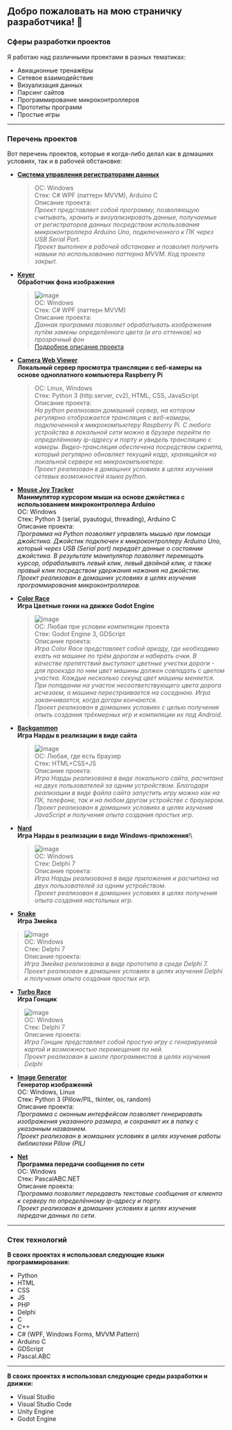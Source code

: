## Добро пожаловать на мою страничку разработчика! 👋

### Сферы разработки проектов
Я работаю над различными проектами в разных тематиках:
* Авиационные тренажёры
* Сетевое взаимодействие
* Визуализация данных
* Парсинг сайтов
* Программирование микроконтроллеров
* Прототипы программ
* Простые игры

---

### Перечень проектов
Вот перечень проектов, которые я когда-либо делал как в домашних условиях, так и в рабочей обстановке:

* **[Система управления регистраторами данных](https://github.com/raduma142/data-logger-management-system)**
  > ОС: Windows\
  > Стек: C# WPF (паттерн MVVM), Arduino C\
  > Описание проекта:\
  > *Проект представляет собой программу, позволяющую считывать, хранить и визуализировать данные, получаемые от регистраторов данных посредством использования микроконтроллера Arduino Uno, подключенного к ПК через USB Serial Port.\
  > Проект выполнен в рабочей обстановке и позволил получить навыки по использованию паттерна MVVM. Код проекта закрыт.*

* **[Keyer](https://github.com/raduma142/keyer)**\
**Обработчик фона изображения**
  > ![image](https://github.com/raduma142/raduma142/assets/69161202/c243e737-2a3d-4dea-823b-79233822f367)\
  > ОС: Windows\
  > Стек: C# WPF (паттерн MVVM)\
  > Описание проекта:\
  > *Данная программа позволяет обрабатывать изображения путём замены определённого цвета (и его оттенков) на прозрачный фон*\
  > [Подробное описание проекта](https://github.com/raduma142/keyer/blob/main/%D0%98%D0%BD%D1%81%D1%82%D1%80%D1%83%D0%BA%D1%86%D0%B8%D1%8F%20Keyer.pdf)

* **[Camera Web Viewer](https://github.com/raduma142/camera-web-viewer)**\
**Локальный сервер просмотра трансляции с веб-камеры на основе одноплатного компьютера Raspberry Pi**
  > ОС: Linux, Windows\
  > Стек: Python 3 (http.server, cv2), HTML, CSS, JavaScript\
  > Описание проекта:\
  > *На python реализован домашний сервер, на котором регулярно отображается трансляция с веб-камеры, подключенной к микрокомпьютеру Raspberry Pi.
С любого устройства в локальной сети можно в брузере перейти по определённому ip-адресу и порту и увидель трансляцию с камеры.
Видео-трансляция обеспечена посредством скрипта, который регулярно обновляет текущий кадр, хранящийся на локальной сервере на микрокомпьюетере.\
Проект реализован в домашних условиях в целях изучения сетевых возможностей языка python.*

* **[Mouse Joy Tracker](https://github.com/raduma142/mouse-joy-tracker)**\
**Манимулятор курсором мыши на основе джойстика с использованием микроконтроллера Arduino**\
ОС: Windows\
Стек: Python 3 (serial, pyautogui, threading), Arduino C\
Описание проекта:\
*Программа на Python позволяет управлять мышью при помощи джойстика. Джойстик подключен к микроконтроллеру Arduino Uno, который через USB (Serial port) передаёт данные о состоянии джойстика. В результате манипулятор позволяет перемещать курсор, обрабалывать левый клик, левый двойной клик, а также правый клик посредством удержания нажания на джойстик.\
Проект реализован в домашних условиях в целях изучения программирования микроконтроллеров.*

* **[Color Race](https://github.com/raduma142/color-race)**\
**Игра Цветные гонки на движке Godot Engine**
  > ![image](https://github.com/raduma142/raduma142/assets/69161202/8fc2bd37-707e-47fd-8565-c1c4edef49be)\
  > ОС: Любая при условии компиляции проекта\
  > Стек: Godot Engine 3, GDScript\
  > Описание проекта:\
  > *Игра Color Race представляет собой аркаду, где необходимо ехать на машине по трём дорогам и набирать очки. В качестве препятствий выступают цветные учестки дороги - для проекзда по ним цвет машины должен совпадать с цветом участка. Каждые несколько секунд цвет машины меняется. При попадании на участок несоответствующего цвета дорога исчезаем, а машина перестраивается на соседнюю. Игра заканчивается, когда догори кончаются.\
  > Проект реализован в домашних условиях с целью получения опыть создания трёхмерных игр и компиляции их под Android.*

* **[Backgammon](https://github.com/raduma142/backgammon)**\
**Игра Нарды в реализации в виде сайта**
  > ![image](https://github.com/raduma142/raduma142/assets/69161202/5c8571cc-1112-4922-9b58-8b6c47cbfd3c)\
  > ОС: Любая, где есть браузер\
  > Стек: HTML+CSS+JS\
  > Описание проекта:\
  > *Игра Нарды реализована в виде локального сайта, расчитана на двух пользователей за одним устройством. Благодаря реализации в виде файла сайта запустить игру можно как на ПК, телефоне, так и на любом другом устройстве с браузером.\
  > Проект реализован в домашних условиях в целях изучения JavaScript и получения опыта создания простых игр.*

* **[Nard](https://github.com/raduma142/nard)**\
**Игра Нарды в реализации в виде Windows-приложения**!\
  > ![image](https://github.com/raduma142/raduma142/assets/69161202/796b354f-c05b-4e27-8d57-9bdb3f2b15b4)\
  > ОС: Windows\
  > Стек: Delphi 7\
  > Описание проекта:\
  > *Игра Нарды реализована в виде приложения и расчитана на двух пользователей за одним устройством.\
  > Проект реализован в домашних условиях в целях получения опыта создания настольных игр.*

* **[Snake](https://github.com/raduma142/snake)**\
**Игра Змейка**
 > ![image](https://github.com/raduma142/raduma142/assets/69161202/8b22afcd-7922-4e85-8cef-24aefe5e5ef3)\
 > ОС: Windows\
 > Стек: Delphi 7\
 > Описание проекта:\
 > *Игра Змейка реализована в виде прототипа в среде Delphi 7.\
 > Проект реализован в домашних условиях в целях изучения Delphi и получения опыта создания простых игр.*

* **[Turbo Race](https://github.com/raduma142/turbo-race)**\
**Игра Гонщик**
> ![image](https://github.com/raduma142/raduma142/assets/69161202/21f30bcc-b6a5-4613-a0e8-ef410b281bd9)\
> ОС: Windows\
> Стек: Delphi 7\
> Описание проекта:\
> *Игра Гонщик представляет собой простую игру с генерируемой картой и возможностью перемещения по ней.\
> Проект реализован в школе программистов в целях изучения Delphi*

* **[Image Generator](https://github.com/raduma142/image-generator)**\
**Генератор изображений**\
ОС: Windows, Linux\
Стек: Python 3 (Pillow/PIL, tkinter, os, random)\
Описание проекта:\
*Программа с оконным интерфейсом позволяет генерировать изображения указанного размера, и сохраняет их в папку с указанным названием.\
Проект реализован в жомашних условиях в целях изучения работы библиотеки Pillow (PIL)*

* **[Net](https://github.com/raduma142/net)**\
**Программа передачи сообщения по сети**\
ОС: Windows\
Стек: PascalABC.NET\
Описание проекта:\
*Программа позволяет передавать текстовые сообщения от клиента к серверу по определённому ip-адресу и порту.\
Проект реализован в домашних условиях в целях изучения передачи данных по сети.*

---

### Стек технологий
**В своих проектах я использовал следующие языки программирования:**
* Python
* HTML
* CSS
* JS
* PHP
* Delphi
* C
* C++
* C# (WPF, Windows Forms, MVVM Pattern)
* Arduino C
* GDScript
* Pascal.ABC

---

**В своих проектах я использовал следующие среды разработки и движки:**
* Visual Studio
* Visual Studio Code
* Unity Engine
* Godot Engine

